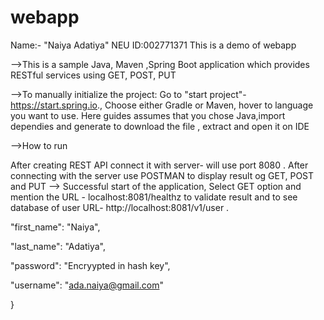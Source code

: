 # webapp
Name:- "Naiya Adatiya"
NEU ID:002771371
This is a demo of webapp

-->This is a sample Java, Maven ,Spring Boot application which provides RESTful services using GET, POST, PUT

-->To manually initialize the project:
Go to "start project"- https://start.spring.io., Choose either Gradle or Maven, hover to  language you want to use. Here guides assumes that you chose Java,import dependies and generate to download the file , extract and open it on IDE

-->How to run

After creating REST API connect it with server- will use port 8080 . After connecting with the server use POSTMAN to display result og GET, POST and PUT
--> Successful start of the application, Select GET option and mention the URL - localhost:8081/healthz to validate result and to see database of user  URL- http://localhost:8081/v1/user .

"first_name": "Naiya",

"last_name": "Adatiya",

"password": "Encryypted in hash key",

"username": "ada.naiya@gmail.com"

}


